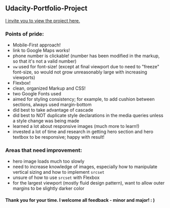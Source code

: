 ## Udacity-Portfolio-Project
[I invite you to view the project here.](https://connectextend.github.io/Udacity-Portfolio-Project/)

### Points of pride:
- Mobile-First approach!
- link to Google Maps works!
- phone number is clickable! (number has been modified in the markup, so that it's not a valid number)
- `vw` used for font-size! (except at final viewport due to need to "freeze" font-size, so would not grow unreasonably large with increasing viewports)
- Flexbox!
- clean, organized Markup and CSS!
- two Google Fonts used
- aimed for styling consistency; for example, to add cushion between sections, always used margin-bottom
- did best to take advantage of cascade
- did best to NOT duplicate style declarations in the media queries unless a style change was being made
- learned a lot about responsive images (much more to learn!)
- invested a lot of time and research in getting hero section and hero textbox to be responsive; happy with result!

### Areas that need improvement:
- hero image loads much too slowly
- need to increase knowledge of images, especially how to manipulate vertical sizing and how to implement `srcset`
- unsure of how to use `srcset` with Flexbox
- for the largest viewport (mostly fluid design pattern), want to allow outer margins to be slightly darker color
#### Thank you for your time. I welcome all feedback - minor and major! : )

